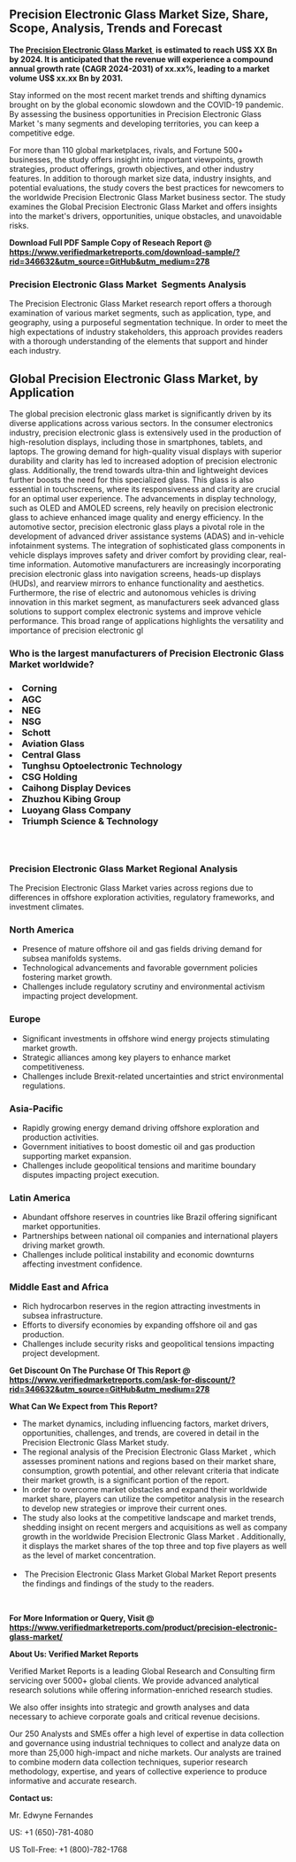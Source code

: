 <h2><strong>Precision Electronic Glass Market Size, Share, Scope, Analysis, Trends and Forecast</strong></h2><p><strong>The&nbsp;<a href="https://www.verifiedmarketreports.com/download-sample/?rid=346632&utm_source=GitHub&utm_medium=278" target="_blank">Precision Electronic Glass Market </a>&nbsp;is estimated to reach US$ XX Bn by 2024. It is anticipated that the revenue will experience a compound annual growth rate (CAGR 2024-2031) of xx.xx%, leading to a market volume US$ xx.xx Bn by 2031.</strong></p><p>Stay informed on the most recent market trends and shifting dynamics brought on by the global economic slowdown and the COVID-19 pandemic. By assessing the business opportunities in Precision Electronic Glass Market 's many segments and developing territories, you can keep a competitive edge.</p><p>For more than 110 global marketplaces, rivals, and Fortune 500+ businesses, the study offers insight into important viewpoints, growth strategies, product offerings, growth objectives, and other industry features. In addition to thorough market size data, industry insights, and potential evaluations, the study covers the best practices for newcomers to the worldwide Precision Electronic Glass Market business sector. The study examines the Global Precision Electronic Glass Market and offers insights into the market's drivers, opportunities, unique obstacles, and unavoidable risks.</p><p id="" class=""><strong>Download Full PDF Sample Copy of Reseach Report @ <a href="https://www.verifiedmarketreports.com/download-sample/?rid=346632&utm_source=GitHub&utm_medium=278" target="_blank">https://www.verifiedmarketreports.com/download-sample/?rid=346632&utm_source=GitHub&utm_medium=278</a></strong></p><h3>Precision Electronic Glass Market &nbsp;Segments Analysis</h3><p>The Precision Electronic Glass Market research report offers a thorough examination of various market segments, such as application, type, and geography, using a purposeful segmentation technique. In order to meet the high expectations of industry stakeholders, this approach provides readers with a thorough understanding of the elements that support and hinder each industry.<br /> <h2>Global Precision Electronic Glass Market, by Application</h2><p>The global precision electronic glass market is significantly driven by its diverse applications across various sectors. In the consumer electronics industry, precision electronic glass is extensively used in the production of high-resolution displays, including those in smartphones, tablets, and laptops. The growing demand for high-quality visual displays with superior durability and clarity has led to increased adoption of precision electronic glass. Additionally, the trend towards ultra-thin and lightweight devices further boosts the need for this specialized glass. This glass is also essential in touchscreens, where its responsiveness and clarity are crucial for an optimal user experience. The advancements in display technology, such as OLED and AMOLED screens, rely heavily on precision electronic glass to achieve enhanced image quality and energy efficiency. In the automotive sector, precision electronic glass plays a pivotal role in the development of advanced driver assistance systems (ADAS) and in-vehicle infotainment systems. The integration of sophisticated glass components in vehicle displays improves safety and driver comfort by providing clear, real-time information. Automotive manufacturers are increasingly incorporating precision electronic glass into navigation screens, heads-up displays (HUDs), and rearview mirrors to enhance functionality and aesthetics. Furthermore, the rise of electric and autonomous vehicles is driving innovation in this market segment, as manufacturers seek advanced glass solutions to support complex electronic systems and improve vehicle performance. This broad range of applications highlights the versatility and importance of precision electronic gl</p><h3 id="" class="">Who is the largest manufacturers of&nbsp;Precision Electronic Glass Market worldwide?</h3><h3 class=""></Li><Li>Corning</Li><Li> AGC</Li><Li> NEG</Li><Li> NSG</Li><Li> Schott</Li><Li> Aviation Glass</Li><Li> Central Glass</Li><Li> Tunghsu Optoelectronic Technology</Li><Li> CSG Holding</Li><Li> Caihong Display Devices</Li><Li> Zhuzhou Kibing Group</Li><Li> Luoyang Glass Company</Li><Li> Triumph Science & Technology</h3><h3 id="" class="">&nbsp;</h3><h3 id="" class="">Precision Electronic Glass Market Regional Analysis</h3><p id="" class="">The Precision Electronic Glass Market varies across regions due to differences in offshore exploration activities, regulatory frameworks, and investment climates.</p><h3 id="" class="">North America</h3><ul><li>Presence of mature offshore oil and gas fields driving demand for subsea manifolds systems.</li><li>Technological advancements and favorable government policies fostering market growth.</li><li>Challenges include regulatory scrutiny and environmental activism impacting project development.</li></ul><h3 id="" class="">Europe</h3><ul><li>Significant investments in offshore wind energy projects stimulating market growth.</li><li>Strategic alliances among key players to enhance market competitiveness.</li><li>Challenges include Brexit-related uncertainties and strict environmental regulations.</li></ul><h3 id="" class="">Asia-Pacific</h3><ul><li>Rapidly growing energy demand driving offshore exploration and production activities.</li><li>Government initiatives to boost domestic oil and gas production supporting market expansion.</li><li>Challenges include geopolitical tensions and maritime boundary disputes impacting project execution.</li></ul><h3 id="" class="">Latin America</h3><ul><li>Abundant offshore reserves in countries like Brazil offering significant market opportunities.</li><li>Partnerships between national oil companies and international players driving market growth.</li><li>Challenges include political instability and economic downturns affecting investment confidence.</li></ul><h3 id="" class="">Middle East and Africa</h3><ul><li>Rich hydrocarbon reserves in the region attracting investments in subsea infrastructure.</li><li>Efforts to diversify economies by expanding offshore oil and gas production.</li><li>Challenges include security risks and geopolitical tensions impacting project development.</li></ul><p id="" class=""><strong>Get Discount On The Purchase Of This Report @ <a href="https://www.verifiedmarketreports.com/ask-for-discount/?rid=346632&utm_source=GitHub&utm_medium=278" target="_blank">https://www.verifiedmarketreports.com/ask-for-discount/?rid=346632&utm_source=GitHub&utm_medium=278</a></strong></p><p><strong>What Can We Expect from This Report?</strong></p><ul><li>The market dynamics, including influencing factors, market drivers, opportunities, challenges, and trends, are covered in detail in the Precision Electronic Glass Market study.<br /> </li><li>The regional analysis of the Precision Electronic Glass Market , which assesses prominent nations and regions based on their market share, consumption, growth potential, and other relevant criteria that indicate their market growth, is a significant portion of the report.<br /> </li><li>In order to overcome market obstacles and expand their worldwide market share, players can utilize the competitor analysis in the research to develop new strategies or improve their current ones.<br /> </li><li>The study also looks at the competitive landscape and market trends, shedding insight on recent mergers and acquisitions as well as company growth in the worldwide Precision Electronic Glass Market . Additionally, it displays the market shares of the top three and top five players as well as the level of market concentration.<br /><br /></li><li>&nbsp;The Precision Electronic Glass Market Global Market Report presents the findings and findings of the study to the readers.</li></ul><p id="" class="">&nbsp;</p><p id="" class=""><strong>For More Information or Query, Visit @ <a href="https://www.verifiedmarketreports.com/product/precision-electronic-glass-market/" target="_blank">https://www.verifiedmarketreports.com/product/precision-electronic-glass-market/</a></strong></p><p id="" class=""><strong>About Us: Verified Market Reports</strong></p><p id="" class="">Verified Market Reports is a leading Global Research and Consulting firm servicing over 5000+ global clients. We provide advanced analytical research solutions while offering information-enriched research studies.</p><p id="" class="">We also offer insights into strategic and growth analyses and data necessary to achieve corporate goals and critical revenue decisions.</p><p id="" class="">Our 250 Analysts and SMEs offer a high level of expertise in data collection and governance using industrial techniques to collect and analyze data on more than 25,000 high-impact and niche markets. Our analysts are trained to combine modern data collection techniques, superior research methodology, expertise, and years of collective experience to produce informative and accurate research.</p><p id="" class=""><strong>Contact us:</strong></p><p id="" class="">Mr. Edwyne Fernandes</p><p id="" class="">US: +1 (650)-781-4080</p><p id="" class="">US Toll-Free: +1 (800)-782-1768</p>
